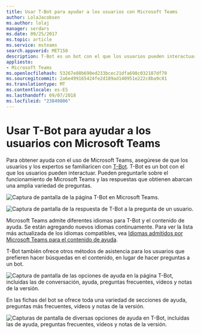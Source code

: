 ```yaml
---
title: Usar T-Bot para ayudar a los usuarios con Microsoft Teams
author: LolaJacobsen
ms.author: lolaj
manager: serdars
ms.date: 09/25/2017
ms.topic: article
ms.service: msteams
search.appverid: MET150
description: T-Bot es un bot con el que los usuarios pueden interactuar. Pueden preguntarle sobre el funcionamiento de Microsoft Teams y las respuestas que obtienen abarcan una amplia variedad de preguntas.
appliesto:
- Microsoft Teams
ms.openlocfilehash: 53267e88b690ed233bcec21dfa698c032187df70
ms.sourcegitcommit: 2a6e499165424fe2d189ad140951e222c8ba9c81
ms.translationtype: MT
ms.contentlocale: es-ES
ms.lasthandoff: 09/07/2018
ms.locfileid: "23849806"
---
```

<a name="use-t-bot-to-help-users-with-microsoft-teams"></a>Usar T-Bot para ayudar a los usuarios con Microsoft Teams
============================================

Para obtener ayuda con el uso de Microsoft Teams, asegúrese de que los usuarios y los expertos se familiaricen con [T-Bot](https://support.office.com/article/Apps-and-services-cc1fba57-9900-4634-8306-2360a40c665b). T-Bot es un bot con el que los usuarios pueden interactuar. Pueden preguntarle sobre el funcionamiento de Microsoft Teams y las respuestas que obtienen abarcan una amplia variedad de preguntas.

![Captura de pantalla de la página T-Bot en Microsoft Teams.](media/Use_T-Bot_to_help_users_with_Microsoft_Teams_image1.png)

![Captura de pantalla de la respuesta de T-Bot a la pregunta de un usuario.](media/Use_T-Bot_to_help_users_with_Microsoft_Teams_image2.png)

Microsoft Teams admite diferentes idiomas para T-Bot y el contenido de ayuda. Se están agregando nuevos idiomas continuamente. Para ver la lista más actualizada de los idiomas compatibles, vea [Idiomas admitidos por Microsoft Teams para el contenido de ayuda](https://support.office.com/article/Microsoft-Teams-supported-languages-for-help-content-9c71d10a-0c5c-49d4-b6d7-0c58cdfdf4cf).

T-Bot también ofrece otros métodos de asistencia para los usuarios que prefieren hacer búsquedas en el contenido, en lugar de hacer preguntas a un bot.

![Captura de pantalla de las opciones de ayuda en la página T-Bot, incluidas las de conversación, ayuda, preguntas frecuentes, vídeos y notas de la versión.](media/Use_T-Bot_to_help_users_with_Microsoft_Teams_image3.png)

En las fichas del bot se ofrece toda una variedad de secciones de ayuda, preguntas más frecuentes, vídeos y notas de la versión.

![Capturas de pantalla de diversas opciones de ayuda en T-Bot, incluidas las de ayuda, preguntas frecuentes, vídeos y notas de la versión.](media/Use_T-Bot_to_help_users_with_Microsoft_Teams_image4.png)
